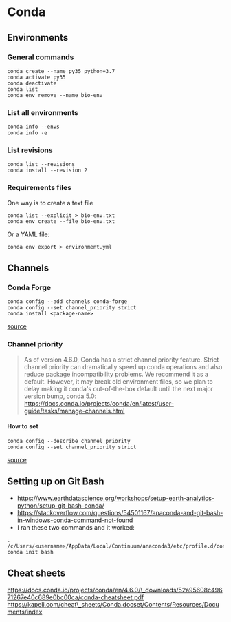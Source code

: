 # Conda

## Environments

### General commands

    conda create --name py35 python=3.7
    conda activate py35
    conda deactivate
    conda list
    conda env remove --name bio-env

### List all environments

    conda info --envs
    conda info -e

### List revisions

    conda list --revisions
    conda install --revision 2

### Requirements files

One way is to create a text file

    conda list --explicit > bio-env.txt
    conda env create --file bio-env.txt 

Or a YAML file:

    conda env export > environment.yml

## Channels

### Conda Forge

    conda config --add channels conda-forge 
    conda config --set channel_priority strict 
    conda install <package-name>

[source](https://conda-forge.org/#about)

### Channel priority

> As of version 4.6.0, Conda has a strict channel priority feature. Strict channel priority can dramatically speed up conda operations and also reduce package incompatibility problems. We recommend it as a default. However, it may break old environment files, so we plan to delay making it conda's out-of-the-box default until the next major version bump, conda 5.0: https://docs.conda.io/projects/conda/en/latest/user-guide/tasks/manage-channels.html

#### How to set

    conda config --describe channel_priority
    conda config --set channel_priority strict

[source](https://conda-forge.org/docs/user/tipsandtricks.html)

## Setting up on Git Bash

-   https://www.earthdatascience.org/workshops/setup-earth-analytics-python/setup-git-bash-conda/
-   https://stackoverflow.com/questions/54501167/anaconda-and-git-bash-in-windows-conda-command-not-found
-   I ran these two commands and it worked:

```
. /c/Users/<username>/AppData/Local/Continuum/anaconda3/etc/profile.d/conda.sh
conda init bash
```
## Cheat sheets

https://docs.conda.io/projects/conda/en/4.6.0/\_downloads/52a95608c49671267e40c689e0bc00ca/conda-cheatsheet.pdf
https://kapeli.com/cheat\_sheets/Conda.docset/Contents/Resources/Documents/index

